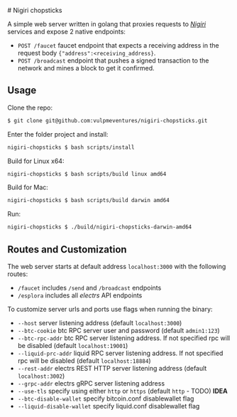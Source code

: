 # Nigiri chopsticks

A simple web server written in golang that proxies requests to [*Nigiri*](https://github.com/vulpemventures/nigiri.git) services and expose 2 native endpoints:

* `POST /faucet` faucet endpoint that expects a receiving address in the request body `{"address":<receiving_address}`.
* `POST /broadcast` endpoint that pushes a signed transaction to the network and mines a block to get it confirmed.

## Usage

Clone the repo:

```bash
$ git clone git@github.com:vulpmeventures/nigiri-chopsticks.git
```

Enter the folder project and install:

```bash
nigiri-chopsticks $ bash scripts/install
```

Build for Linux x64:

```bash
nigiri-chopsticks $ bash scripts/build linux amd64
```

Build for Mac:

```bash
nigiri-chopsticks $ bash scripts/build darwin amd64
```

Run:

```bash
nigiri-chopsticks $ ./build/nigiri-chopsticks-darwin-amd64
```

## Routes and Customization

The web server starts at default address `localhost:3000` with the following routes:

* `/faucet` includes `/send` and `/broadcast` endpoints
* `/esplora` includes all *electrs* API endpoints

To customize server urls and ports use flags when running the binary:

* `--host` server listening address (default `localhost:3000`)
* `--btc-cookie` btc RPC server user and password (default `admin1:123`)
* `--btc-rpc-addr` btc RPC server listening address. If not specified rpc will be disabled (default `localhost:19001`)
* `--liquid-prc-addr` liquid RPC server listening address. If not specified rpc will be disabled (default `localhost:18884`)
* `--rest-addr` electrs REST HTTP server listening address (default `localhost:3002`)
* `--grpc-addr` electrs gRPC server listening address
* `--use-tls` specify using either `http` or `https` (default `http` - TODO)
**IDEA**
* `--btc-disable-wallet` specify bitcoin.conf disablewallet flag
* `--liquid-disable-wallet` specify liquid.conf disablewallet flag 
